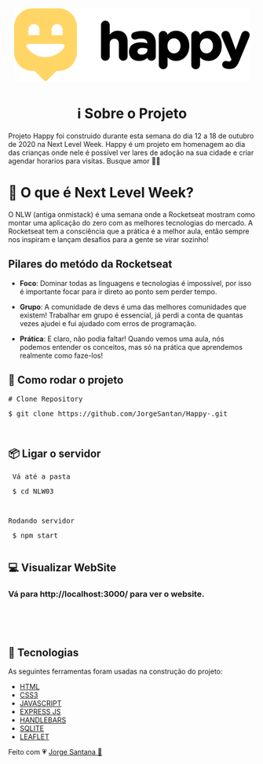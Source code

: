 
<h1 align="center">
<img src="public/images/logo-black.svg"> </img>
</h1>

 <h1 align="center"> ℹ Sobre o Projeto</h1>
 <p> Projeto Happy foi construido durante esta semana do dia 12 a 18 de outubro de 2020 na Next Level Week.
Happy é um projeto em homenagem ao dia das crianças onde nele é possível ver lares de adoção na sua cidade e criar agendar horarios para visitas. Busque amor 🧒💓</p>

<h1>📣 O que é Next Level Week?</h1>
<p> O NLW (antiga onmistack) é uma semana onde a Rocketseat mostram como montar uma aplicação do zero com as melhores tecnologias do mercado.
A Rocketseat tem a consciência que a prática é a melhor aula, então sempre nos inspiram e lançam desafios para a gente se virar sozinho!

<h2>Pilares do metódo da Rocketseat</h2>

- <b>Foco</b>: Dominar todas as linguagens e tecnologias é impossível, por isso é importante focar para ir direto ao ponto sem perder tempo.

- <b>Grupo</b>: A comunidade de devs é uma das melhores comunidades que existem! Trabalhar em grupo é essencial, já perdi a conta de quantas vezes ajudei e fui ajudado com erros de programação.

- <b>Prática</b>: E claro, não podia faltar! Quando vemos uma aula, nós podemos entender os conceitos, mas só na prática que aprendemos realmente como faze-los!

##  👷 Como rodar o projeto
<pre>
# Clone Repository
<pre>
$ git clone https://github.com/JorgeSantan/Happy-.git
</pre> </pre>

## 📦 Ligar o servidor
<pre> Vá até a pasta 
<pre> $ cd NLW03
</pre> </pre>
<pre>Rodando servidor
<pre> $ npm start
</pre></pre>

## 💻 Visualizar WebSite
### Vá para http://localhost:3000/ para ver o website.

<br> 
<br> 
<br> 

## 🧠  Tecnologias
<P>
As seguintes ferramentas foram usadas na construção do projeto:<p>

- [HTML](https://developer.mozilla.org/pt-BR/docs/Web/HTML/HTML5)
- [CSS3](https://developer.mozilla.org/pt-BR/docs/Archive/CSS3)
- [JAVASCRIPT](https://developer.mozilla.org/pt-BR/docs/Web/JavaScript)
- [EXPRESS JS](https://expressjs.com/pt-br/)
- [HANDLEBARS](https://handlebarsjs.com/)
- [SQLITE](https://www.sqlite.org/index.html)
- [LEAFLET](https://leafletjs.com/)

<p> 
Feito com 💗 <a href="https://www.linkedin.com/in/jorge-santana-2812411a7/"> Jorge Santana 🚀</p>
